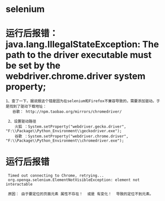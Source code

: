 #  selenium






# 运行后报错： java.lang.IllegalStateException: The path to the driver executable must be set by the webdriver.chrome.driver system property; 
    1、查了一下，据说报这个错是因为在selenium和Firefox不兼容导致的，需要添加驱动。于是找到了驱动下载地址：
       谷歌： http://npm.taobao.org/mirrors/chromedriver/
    
     2、设置驱动路径
        火狐 ：System.setProperty("webdriver.gecko.driver", "F:\\Package\\Python_Environment\\geckodriver.exe");
        谷歌 ：System.setProperty("webdriver.chrome.driver", "F:\\Package\\Python_Environment\\chromedriver.exe");
        
        
        
#  运行后报错 
     Timed out connecting to Chrome, retrying...
     org.openqa.selenium.ElementNotVisibleException: element not interactable   
     
     原因： 由于要定位的页面元素 属性不存在！  或是 有变化！  导致的定位不到元素。
        
        
        
        
        
        
        
        
        
        
        